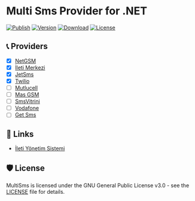 # Multi Sms Provider for .NET

[![Publish](https://github.com/mustafagenc/multisms/actions/workflows/publish.yml/badge.svg)](https://github.com/mustafagenc/multisms/actions/workflows/publish.yml) [![Version](https://img.shields.io/nuget/v/MultiSms?label=Nuget)](https://www.nuget.org/packages/MultiSms) [![Download](https://img.shields.io/nuget/dt/MultiSms?label=Downloads&color=green&logo=nuget)](https://www.nuget.org/packages/MultiSms) [![License](https://img.shields.io/github/license/mustafagenc/multisms?label=License)](https://github.com/mustafagenc/multisms/blob/main/LICENSE) 

## 📞 Providers

- [x] [NetGSM](https://netgsm.com.tr/)
- [x] [İleti Merkezi](https://iletimerkezi.com)
- [x] [JetSms](https://jetsms.net)
- [x] [Twilio](https://twilio.com)
- [ ] [Mutlucell](https://mutlucell.com.tr)
- [ ] [Mas GSM](https://masgsm.com.tr)
- [ ] [SmsVitrini](https://smsvitrini.com)
- [ ] [Vodafone](https://vodafone.com.tr)
- [ ] [Get Sms](https://getsms.uz)

## 🔗 Links

- [İleti Yönetim Sistemi](https://iys.org.tr)

## 🛡️ License

MultiSms is licensed under the GNU General Public License v3.0 - see the [LICENSE](https://github.com/mustafagenc/multisms/blob/main/LICENSE) file for details.
